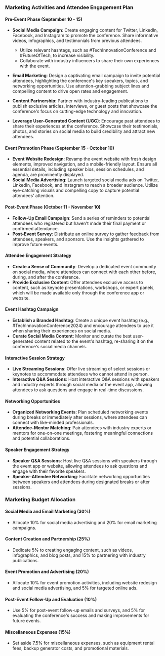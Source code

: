 ### Marketing Activities and Attendee Engagement Plan
#### Pre-Event Phase (September 10 - 15)

*   **Social Media Campaign**: Create engaging content for Twitter, LinkedIn, Facebook, and Instagram to promote the conference. Share informative videos, infographics, and testimonials from previous attendees.
    *   Utilize relevant hashtags, such as #TechInnovationConference and #FutureOfTech, to increase visibility.
    *   Collaborate with industry influencers to share their own experiences with the event.

*   **Email Marketing**: Design a captivating email campaign to invite potential attendees, highlighting the conference's key speakers, topics, and networking opportunities. Use attention-grabbing subject lines and compelling content to drive open rates and engagement.

*   **Content Partnership**: Partner with industry-leading publications to publish exclusive articles, interviews, or guest posts that showcase the conference's focus on cutting-edge technology and innovation.

*   **Leverage User-Generated Content (UGC)**: Encourage past attendees to share their experiences at the conference. Showcase their testimonials, photos, and stories on social media to build credibility and attract new attendees.

#### Event Promotion Phase (September 15 - October 10)

*   **Event Website Redesign**: Revamp the event website with fresh design elements, improved navigation, and a mobile-friendly layout. Ensure all essential details, including speaker bios, session schedules, and agenda, are prominently displayed.
*   **Social Media Advertising**: Launch targeted social media ads on Twitter, LinkedIn, Facebook, and Instagram to reach a broader audience. Utilize eye-catching visuals and compelling copy to capture potential attendees' attention.

#### Post-Event Phase (October 11 - November 10)

*   **Follow-Up Email Campaign**: Send a series of reminders to potential attendees who registered but haven't made their final payment or confirmed attendance.
*   **Post-Event Survey**: Distribute an online survey to gather feedback from attendees, speakers, and sponsors. Use the insights gathered to improve future events.

#### Attendee Engagement Strategy

*   **Create a Sense of Community**: Develop a dedicated event community on social media, where attendees can connect with each other before, during, and after the conference.
*   **Provide Exclusive Content**: Offer attendees exclusive access to content, such as keynote presentations, workshops, or expert panels, which will be made available only through the conference app or website.

#### Event Hashtag Campaign

*   **Establish a Branded Hashtag**: Create a unique event hashtag (e.g., #TechInnovationConference2024) and encourage attendees to use it when sharing their experiences on social media.
*   **Curate Social Media Content**: Monitor and curate the best user-generated content related to the event's hashtag, re-sharing it on the conference's social media channels.

#### Interactive Session Strategy

*   **Live Streaming Sessions**: Offer live streaming of select sessions or keynotes to accommodate attendees who cannot attend in person.
*   **Interactive Q&A Sessions**: Host interactive Q&A sessions with speakers and industry experts through social media or the event app, allowing attendees to ask questions and engage in real-time discussions.

#### Networking Opportunities

*   **Organized Networking Events**: Plan scheduled networking events during breaks or immediately after sessions, where attendees can connect with like-minded professionals.
*   **Attendee-Mentor Matching**: Pair attendees with industry experts or mentors for one-on-one meetings, fostering meaningful connections and potential collaborations.

#### Speaker Engagement Strategy

*   **Speaker Q&A Sessions**: Host live Q&A sessions with speakers through the event app or website, allowing attendees to ask questions and engage with their favorite speakers.
*   **Speaker-Attendee Networking**: Facilitate networking opportunities between speakers and attendees during designated breaks or after sessions.

### Marketing Budget Allocation
#### Social Media and Email Marketing (30%)
*   Allocate 10% for social media advertising and 20% for email marketing campaigns.

#### Content Creation and Partnership (25%)
*   Dedicate 5% to creating engaging content, such as videos, infographics, and blog posts, and 15% to partnering with industry publications.

#### Event Promotion and Advertising (20%)
*   Allocate 10% for event promotion activities, including website redesign and social media advertising, and 5% for targeted online ads.

#### Post-Event Follow-Up and Evaluation (10%)
*   Use 5% for post-event follow-up emails and surveys, and 5% for evaluating the conference's success and making improvements for future events.

#### Miscellaneous Expenses (15%)
*   Set aside 7.5% for miscellaneous expenses, such as equipment rental fees, backup generator costs, and promotional materials.
